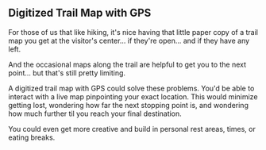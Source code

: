 ## Digitized Trail Map with GPS

For those of us that like hiking, it's nice having that little paper copy of a trail map you get at the visitor's center... if they're open... and if they have any left. 

And the occasional maps along the trail are helpful to get you to the next point... but that's still pretty limiting.

A digitized trail map with GPS could solve these problems. You'd be able to interact with a live map pinpointing your exact location. This would minimize getting lost, wondering how far the next stopping point is, and wondering how much further til you reach your final destination. 

You could even get more creative and build in personal rest areas, times, or eating breaks.


